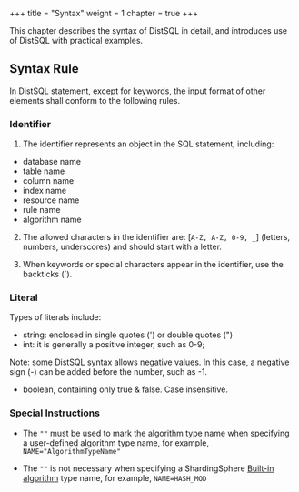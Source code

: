 +++
title = "Syntax"
weight = 1
chapter = true
+++

This chapter describes the syntax of DistSQL in detail, and introduces use of DistSQL with practical examples.

## Syntax Rule

In DistSQL statement, except for keywords, the input format of other elements shall conform to the following rules.

### Identifier

1. The identifier represents an object in the SQL statement, including:

- database name
- table name
- column name
- index name
- resource name
- rule name
- algorithm name

2. The allowed characters in the identifier are: [`A-Z, A-Z, 0-9, _`] (letters, numbers, underscores) and should start with a letter.

3. When keywords or special characters appear in the identifier, use the backticks (`).

### Literal

Types of literals include:

- string: enclosed in single quotes (') or double quotes (")
- int: it is generally a positive integer, such as 0-9;

Note: some DistSQL syntax allows negative values. In this case, a negative sign (-) can be added before the number, such as -1.

- boolean, containing only true & false. Case insensitive.

### Special Instructions

- The `""` must be used to mark the algorithm type name when specifying a user-defined algorithm type name, for example, `NAME="AlgorithmTypeName"`

- The `""` is not necessary when specifying a ShardingSphere [Built-in algorithm](/en/user-manual/common-config/props/) type name, for example, `NAME=HASH_MOD`
